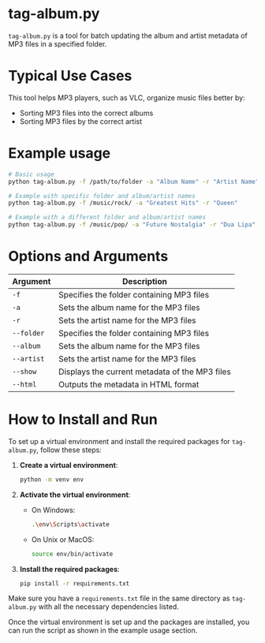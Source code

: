 
# tag-album.py

`tag-album.py` is a tool for batch updating the album and artist metadata of MP3 files in a specified folder.

# Typical Use Cases 

This tool helps MP3 players, such as VLC, organize music files better by:
- Sorting MP3 files into the correct albums
- Sorting MP3 files by the correct artist

# Example usage

```sh
# Basic usage
python tag-album.py -f /path/to/folder -a "Album Name" -r "Artist Name"

# Example with specific folder and album/artist names
python tag-album.py -f /music/rock/ -a "Greatest Hits" -r "Queen"

# Example with a different folder and album/artist names
python tag-album.py -f /music/pop/ -a "Future Nostalgia" -r "Dua Lipa"
```

# Options and Arguments 

| Argument   | Description                                      |
|------------|--------------------------------------------------|
| `-f`       | Specifies the folder containing MP3 files        |
| `-a`       | Sets the album name for the MP3 files            |
| `-r`       | Sets the artist name for the MP3 files           |
| `--folder` | Specifies the folder containing MP3 files        |
| `--album`  | Sets the album name for the MP3 files            |
| `--artist` | Sets the artist name for the MP3 files           |
| `--show`   | Displays the current metadata of the MP3 files   |
| `--html`   | Outputs the metadata in HTML format              |

# How to Install and Run 

To set up a virtual environment and install the required packages for `tag-album.py`, follow these steps:

1. **Create a virtual environment**:
    ```sh
    python -m venv env
    ```

2. **Activate the virtual environment**:
    - On Windows:
      ```sh
      .\env\Scripts\activate
      ```
    - On Unix or MacOS:
      ```sh
      source env/bin/activate
      ```

3. **Install the required packages**:
    ```sh
    pip install -r requirements.txt
    ```

Make sure you have a `requirements.txt` file in the same directory as `tag-album.py` with all the necessary dependencies listed.

Once the virtual environment is set up and the packages are installed, you can run the script as shown in the example usage section.
